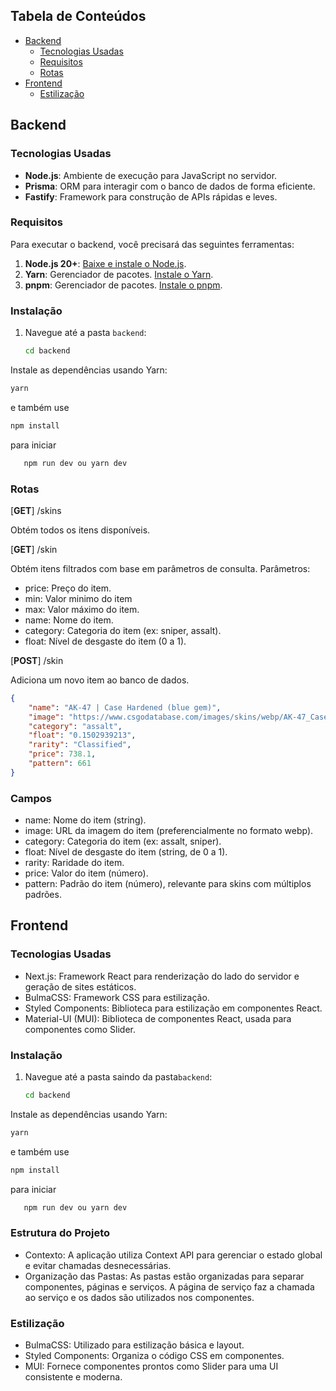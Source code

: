 ## Tabela de Conteúdos

- [Backend](#backend)
  - [Tecnologias Usadas](#tecnologias-usadas)
  - [Requisitos](#requisitos)
  - [Rotas](#rotas)
- [Frontend](#frontend)
  - [Estilização](#estilização)

## Backend

### Tecnologias Usadas

- **Node.js**: Ambiente de execução para JavaScript no servidor.
- **Prisma**: ORM para interagir com o banco de dados de forma eficiente.
- **Fastify**: Framework para construção de APIs rápidas e leves.

### Requisitos

Para executar o backend, você precisará das seguintes ferramentas:

1. **Node.js 20+**: [Baixe e instale o Node.js](https://nodejs.org/).
2. **Yarn**: Gerenciador de pacotes. [Instale o Yarn](https://classic.yarnpkg.com/lang/en/docs/install/).
3. **pnpm**: Gerenciador de pacotes. [Instale o pnpm](https://pnpm.io/installation).

### Instalação

1. Navegue até a pasta `backend`:
   ```bash
   cd backend
Instale as dependências usando Yarn:
   ```bash
   yarn
   ````
e também use
   ```bash
   npm install
   ````

para iniciar
```bash
   npm run dev ou yarn dev
   ````
### Rotas
[**GET**] /skins

Obtém todos os itens disponíveis.

[**GET**] /skin

Obtém itens filtrados com base em parâmetros de consulta.
Parâmetros:
- price: Preço do item.
- min: Valor minimo do item
- max: Valor máximo do item.
- name: Nome do item.
- category: Categoria do item (ex: sniper, assalt).
- float: Nível de desgaste do item (0 a 1).

[**POST**] /skin

Adiciona um novo item ao banco de dados.
```json
{
    "name": "AK-47 | Case Hardened (blue gem)",
    "image": "https://www.csgodatabase.com/images/skins/webp/AK-47_Case_Hardened.webp",
    "category": "assalt",
    "float": "0.1502939213",
    "rarity": "Classified",
    "price": 738.1,
    "pattern": 661
}
```
### Campos
- name: Nome do item (string).
- image: URL da imagem do item (preferencialmente no formato webp).
- category: Categoria do item (ex: assalt, sniper).
- float: Nível de desgaste do item (string, de 0 a 1).
- rarity: Raridade do item.
- price: Valor do item (número).
- pattern: Padrão do item (número), relevante para skins com múltiplos padrões.

  

## Frontend

### Tecnologias Usadas

- Next.js: Framework React para renderização do lado do servidor e geração de sites estáticos.
- BulmaCSS: Framework CSS para estilização.
- Styled Components: Biblioteca para estilização em componentes React.
- Material-UI (MUI): Biblioteca de componentes React, usada para componentes como Slider.

### Instalação

1. Navegue até a pasta  saindo da pasta`backend`:
   ```bash
   cd backend
Instale as dependências usando Yarn:
   ```bash
   yarn
   ````
e também use
   ```bash
   npm install
   ````

para iniciar
```bash
   npm run dev ou yarn dev
   ````
### Estrutura do Projeto

- Contexto: A aplicação utiliza Context API para gerenciar o estado global e evitar chamadas desnecessárias.
- Organização das Pastas: As pastas estão organizadas para separar componentes, páginas e serviços. A página de serviço faz a chamada ao serviço e os dados são utilizados nos componentes.

### Estilização
- BulmaCSS: Utilizado para estilização básica e layout.
- Styled Components: Organiza o código CSS em componentes.
- MUI: Fornece componentes prontos como Slider para uma UI consistente e moderna.
